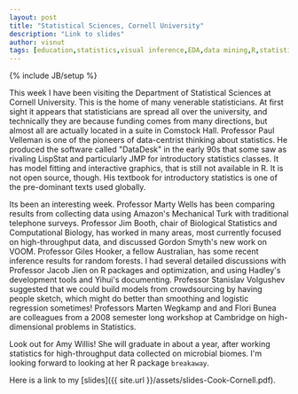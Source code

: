 ```yaml
---
layout: post
title: "Statistical Sciences, Cornell University"
description: "Link to slides"
author: visnut
tags: [education,statistics,visual inference,EDA,data mining,R,statistical computing,statistical graphics,data wrangling]
---
```

{% include JB/setup %}

This week I have been visiting the Department of Statistical Sciences at Cornell University. This is the home of many venerable statisticians. At first sight it appears that statisticians are spread all over the university, and technically they are because funding comes from many directions, but almost all are actually located in a suite in Comstock Hall. Professor Paul Velleman is one of the pioneers of data-centrist thinking about statistics. He produced the software called "DataDesk" in the early 90s that some saw as rivaling LispStat and particularly JMP for introductory statistics classes. It has model fitting and interactive graphics, that is still not available in R. It is not open source, though. His textbook for introductory statistics is one of the pre-dominant texts used globally.

Its been an interesting week. Professor Marty Wells has been comparing results from collecting data using Amazon's Mechanical Turk with traditional telephone surveys. Professor Jim Booth, chair of Biological Statistics and Computational Biology, has worked in many areas, most currently focused on high-throughput data, and discussed Gordon Smyth's new work on VOOM. Professor Giles Hooker, a fellow Australian, has some recent inference results for random forests. I had several detailed discussions with Professor  Jacob Jien on R packages and optimization, and using Hadley's development tools and Yihui's documenting. Professor Stanislav Volgushev suggested that we could build models from crowdsourcing by having people sketch, which might do better than smoothing and logistic regression sometimes! Professors Marten Wegkamp and and Flori Bunea are colleagues from a 2008 semester long workshop at Cambridge on high-dimensional problems in Statistics. 

Look out for Amy Willis! She will graduate in about a year, after working statistics for high-throughput data collected on microbial biomes. I'm looking forward to looking at her R package `breakaway`. 

Here is a link to my [slides]({{ site.url }}/assets/slides-Cook-Cornell.pdf). 


